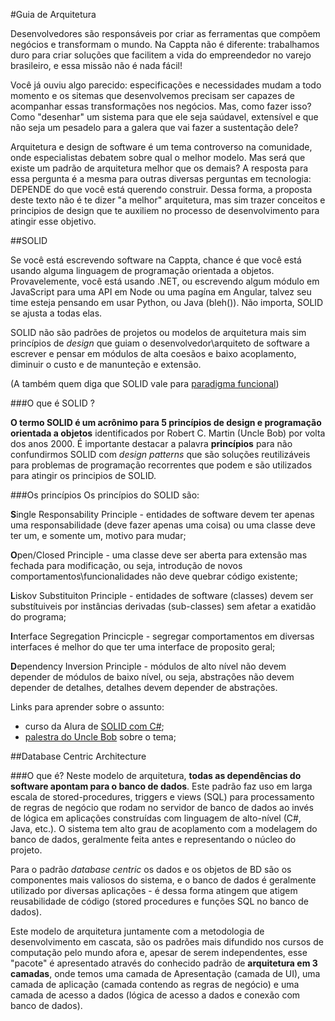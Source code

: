 #Guia de Arquitetura

Desenvolvedores são responsáveis por criar as ferramentas que compõem negócios e transformam o mundo. Na Cappta não é diferente: trabalhamos duro para criar soluções que facilitem a vida do empreendedor no varejo brasileiro, e essa missão não é nada fácil! 

Você já ouviu algo parecido: especificações e necessidades mudam a todo momento e os sitemas que desenvolvemos precisam ser capazes de acompanhar essas transformações nos negócios. Mas, como fazer isso? Como "desenhar" um sistema para que ele seja saúdavel, extensível e que não seja um pesadelo para a galera que vai fazer a sustentação dele?

Arquitetura e design de software é um tema controverso na comunidade, onde especialistas debatem sobre qual o melhor modelo. Mas será que existe um padrão de arquitetura melhor que os demais? A resposta para essa pergunta é a mesma para outras diversas perguntas em tecnologia: DEPENDE do que você está querendo construir. Dessa forma, a proposta deste texto não é te dizer "a melhor" arquitetura, mas sim trazer conceitos e principios de design que te auxiliem no processo de desenvolvimento para atingir esse objetivo.

##SOLID

Se você está escrevendo software na Cappta, chance é que você está usando alguma linguagem de programação orientada a objetos. Provavelemente, você está usando .NET, ou escrevendo algum módulo em JavaScript para uma API em Node ou uma pagína em Angular, talvez seu time esteja pensando em usar Python, ou Java (bleh()). Não importa, SOLID se ajusta a todas elas.

SOLID não são padrões de projetos ou modelos de arquitetura mais sim princípios de *design* que guiam o desenvolvedor\arquiteto de software a escrever e pensar em módulos de alta coesãos e baixo acoplamento, diminuir o custo e de manunteção e extensão.

(A também quem diga que SOLID vale para [paradigma funcional](http://blog.ploeh.dk/2014/03/10/solid-the-next-step-is-functional/))

###O que é SOLID ?

**O termo SOLID é um acrônimo para 5 princípios de design e programação orientada a objetos** identificados por Robert C. Martin (Uncle Bob) por volta dos anos 2000. É importante destacar a palavra **princípios** para não confundirmos SOLID com *design patterns* que são soluções reutilizáveis para problemas de programação recorrentes que podem e são utilizados para atingir os principios de SOLID.

###Os princípios
Os princípios do SOLID são:

**S**ingle Responsability Principle
    - entidades de software devem ter apenas uma responsabilidade (deve fazer apenas uma coisa) ou uma classe deve ter um, e somente um, motivo para mudar;

**O**pen/Closed Principle
    - uma classe deve ser aberta para extensão mas fechada para modificação, ou seja, introdução de novos comportamentos\funcionalidades não deve quebrar código existente;

**L**iskov Substituiton Principle
    - entidades de software (classes) devem ser substítuiveis por instâncias derivadas (sub-classes) sem afetar a exatidão do programa;

**I**nterface Segregation Princicple
    - segregar comportamentos em diversas interfaces é melhor do que ter uma interface de proposito geral;

**D**ependency Inversion Principle
    - módulos de alto nível não devem depender de módulos de baixo nível, ou seja, abstrações não devem depender de detalhes, detalhes devem depender de abstrações.

Links para aprender sobre o assunto:

- curso da Alura de [SOLID com C#](https://cursos.alura.com.br/course/orientacao-a-objetos-avancada-e-principios-solid-csharp);
- [palestra do Uncle Bob](https://www.youtube.com/watch?v=t86v3N4OshQ) sobre o tema;

##Database Centric Architecture

###O que é?
Neste modelo de arquitetura, **todas as dependências do software apontam para o banco de dados**. Este padrão faz uso em larga escala de stored-procedures, triggers e views (SQL) para processamento de regras de negócio que rodam no servidor de banco de dados ao invés de lógica em aplicações construídas com linguagem de alto-nível (C#, Java, etc.). O sistema tem alto grau de acoplamento com a modelagem do banco de dados, geralmente feita antes e representando o núcleo do projeto.

Para o padrão *database centric* os dados e os objetos de BD são os componentes mais valiosos do sistema, e o banco de dados é geralmente utilizado por diversas aplicações - é dessa forma atingem que atigem reusabilidade de código (stored procedures e funções SQL no banco de dados).

Este modelo de arquitetura juntamente com a metodologia de desenvolvimento em cascata, são os padrões mais difundido nos cursos de computação pelo mundo afora e, apesar de serem independentes, esse "pacote" é apresentado através do conhecido padrão de **arquitetura em 3 camadas**, onde temos uma camada de Apresentação (camada de UI), uma camada de aplicação (camada contendo as regras de negócio) e uma camada de acesso a dados (lógica de acesso a dados e conexão com banco de dados).